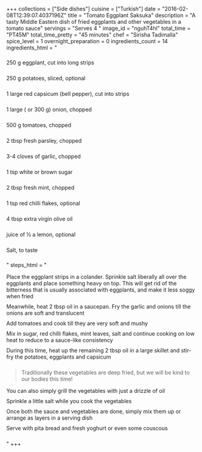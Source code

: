 +++
collections = ["Side dishes"]
cuisine = ["Turkish"]
date = "2016-02-08T12:39:07.4037196Z"
title = "Tomato Eggplant Saksuka"
description = "A tasty Middle Eastern dish of fried eggplants and other vegetables in a tomato sauce"
servings = "Serves 4 "
image_id = "nguhT4hl"
total_time = "PT45M"
total_time_pretty = "45 minutes"
chef = "Sirisha Tadimalla"
spice_level = 1
overnight_preparation = 0
ingredients_count = 14
ingredients_html = "<ul style='padding-left: 0; list-style: none;'><li itemprop='recipeIngredient' style='margin: 8px 0px;padding: 8px 0px;'>250 g eggplant, cut into long strips</li><li itemprop='recipeIngredient' style='margin: 8px 0px;padding: 8px 0px;'>250 g potatoes, sliced, optional</li><li itemprop='recipeIngredient' style='margin: 8px 0px;padding: 8px 0px;'>1 large red capsicum (bell pepper), cut into strips</li><li itemprop='recipeIngredient' style='margin: 8px 0px;padding: 8px 0px;'>1 large ( or 300 g) onion, chopped</li><li itemprop='recipeIngredient' style='margin: 8px 0px;padding: 8px 0px;'>500 g tomatoes, chopped</li><li itemprop='recipeIngredient' style='margin: 8px 0px;padding: 8px 0px;'>2 tbsp fresh parsley, chopped</li><li itemprop='recipeIngredient' style='margin: 8px 0px;padding: 8px 0px;'>3-4 cloves of garlic, chopped</li><li itemprop='recipeIngredient' style='margin: 8px 0px;padding: 8px 0px;'>1 tsp white or brown sugar</li><li itemprop='recipeIngredient' style='margin: 8px 0px;padding: 8px 0px;'>2 tbsp fresh mint, chopped</li><li itemprop='recipeIngredient' style='margin: 8px 0px;padding: 8px 0px;'>1 tsp red chilli flakes, optional</li><li itemprop='recipeIngredient' style='margin: 8px 0px;padding: 8px 0px;'>4 tbsp extra virgin olive oil</li><li itemprop='recipeIngredient' style='margin: 8px 0px;padding: 8px 0px;'>juice of ½ a lemon, optional</li><li itemprop='recipeIngredient' style='margin: 8px 0px;padding: 8px 0px;'>Salt, to taste</li></ul>"
steps_html = "<ol style='list-style: none inside; padding-left: 0px;'><li style='padding-bottom: 10px;'><i class='step-track-icon fa fa-square-o'></i><span class='step-text' itemprop='recipeInstructions'>Place the eggplant strips in a colander. Sprinkle salt liberally all over the eggplants and place something heavy on top. This will get rid of the bitterness that is usually associated with eggplants, and make it less soggy when fried</span></li><li style='padding-bottom: 10px;'><i class='step-track-icon fa fa-square-o'></i><span class='step-text' itemprop='recipeInstructions'>Meanwhile, heat 2 tbsp oil in a saucepan. Fry the garlic and onions till the onions are soft and translucent</span></li><li style='padding-bottom: 10px;'><i class='step-track-icon fa fa-square-o'></i><span class='step-text' itemprop='recipeInstructions'>Add tomatoes and cook till they are very soft and mushy</span></li><li style='padding-bottom: 10px;'><i class='step-track-icon fa fa-square-o'></i><span class='step-text' itemprop='recipeInstructions'>Mix in sugar, red chilli flakes, mint leaves, salt and continue cooking on low heat to reduce to a sauce-like consistency</span></li><li style='padding-bottom: 10px;'><i class='step-track-icon fa fa-square-o'></i><span class='step-text' itemprop='recipeInstructions'>During this time, heat up the remaining 2 tbsp oil in a large skillet and stir-fry the potatoes, eggplants and capsicum</span></li><blockquote>Traditionally these vegetables are deep fried, but we will be kind to our bodies this time!</blockquote><li style='padding-bottom: 10px;'><i class='step-track-icon fa fa-square-o'></i><span class='step-text' itemprop='recipeInstructions'>You can also simply grill the vegetables with just a drizzle of oil </span></li><li style='padding-bottom: 10px;'><i class='step-track-icon fa fa-square-o'></i><span class='step-text' itemprop='recipeInstructions'>Sprinkle a little salt while you cook the vegetables</span></li><li style='padding-bottom: 10px;'><i class='step-track-icon fa fa-square-o'></i><span class='step-text' itemprop='recipeInstructions'>Once both the sauce and vegetables are done, simply mix them up or arrange as layers in a serving dish</span></li><li style='padding-bottom: 10px;'><i class='step-track-icon fa fa-square-o'></i><span class='step-text' itemprop='recipeInstructions'>Serve with pita bread and fresh yoghurt or even some couscous</span></li></ol>"
+++
